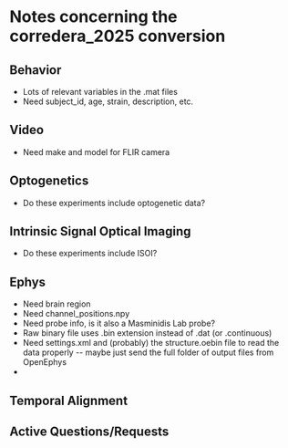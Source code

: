 # Notes concerning the corredera_2025 conversion

## Behavior
- Lots of relevant variables in the .mat files
- Need subject_id, age, strain, description, etc.

## Video
- Need make and model for FLIR camera

## Optogenetics
- Do these experiments include optogenetic data?

## Intrinsic Signal Optical Imaging
- Do these experiments include ISOI?

## Ephys
- Need brain region
- Need channel_positions.npy
- Need probe info, is it also a Masminidis Lab probe?
- Raw binary file uses .bin extension instead of .dat (or .continuous)
- Need settings.xml and (probably) the structure.oebin file to read the data properly -- maybe just send the full folder of output files from OpenEphys
-

## Temporal Alignment


## Active Questions/Requests
